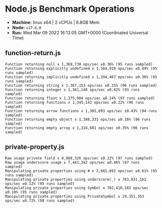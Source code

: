 # Node.js Benchmark Operations

* __Machine:__ linux x64 | 2 vCPUs | 6.8GB Mem
* __Node:__ `v17.6.0`
* __Run:__ Wed Mar 09 2022 16:13:05 GMT+0000 (Coordinated Universal Time)

## function-return.js
```
Function returning null x 1,369,730 ops/sec ±0.36% (95 runs sampled)
Function returning explicitly undefined x 1,364,919 ops/sec ±0.49% (95 runs sampled)
Function returning implicitly undefined x 1,394,467 ops/sec ±0.36% (95 runs sampled)
Function returning string x 1,367,153 ops/sec ±0.25% (96 runs sampled)
Function returning integer x 1,361,148 ops/sec ±0.42% (93 runs sampled)
Function returning float x 1,375,904 ops/sec ±0.24% (97 runs sampled)
Function returning functions x 1,345,142 ops/sec ±0.22% (96 runs sampled)
Function returning arrow functions x 1,365,693 ops/sec ±0.43% (94 runs sampled)
Function returning empty object x 1,388,331 ops/sec ±0.16% (96 runs sampled)
Function returning empty array x 1,324,681 ops/sec ±0.35% (96 runs sampled)
```
## private-property.js
```
Raw usage private field x 8,968,326 ops/sec ±0.22% (97 runs sampled)
Raw usage underscore usage x 7,441,342 ops/sec ±0.46% (97 runs sampled)
Manipulating private properties using # x 2,681,691 ops/sec ±0.61% (95 runs sampled)
Manipulating private properties using underscore(_) x 703,831,162 ops/sec ±0.12% (95 runs sampled)
Manipulating private properties using Symbol x 702,410,182 ops/sec ±0.10% (95 runs sampled)
Manipulating private properties using PrivateSymbol x 29,351,353 ops/sec ±0.72% (98 runs sampled)
```
